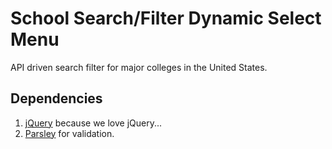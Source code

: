 # School Search/Filter Dynamic Select Menu   
API driven search filter for major colleges in the United States.   


## Dependencies  

1. [jQuery](https://jquery.com/) because we love jQuery...    
1. [Parsley](http://parsleyjs.org/) for validation.   
